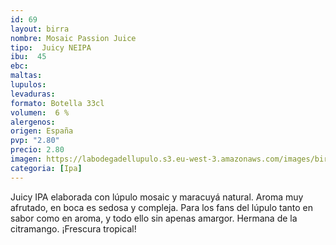 ```yaml
--- 
id: 69
layout: birra
nombre: Mosaic Passion Juice
tipo:  Juicy NEIPA
ibu:  45
ebc:
maltas: 
lupulos: 
levaduras: 
formato: Botella 33cl
volumen:  6 %
alergenos: 
origen: España
pvp: "2.80"
precio: 2.80
imagen: https://labodegadellupulo.s3.eu-west-3.amazonaws.com/images/birras/mosaicpassion.jpg
categoria: [Ipa]
---
```

Juicy IPA elaborada con lúpulo mosaic y maracuyá natural. Aroma muy afrutado, en boca es sedosa y compleja. Para los fans del lúpulo tanto en sabor como en aroma, y todo ello sin apenas amargor. Hermana de la citramango. ¡Frescura tropical!
















